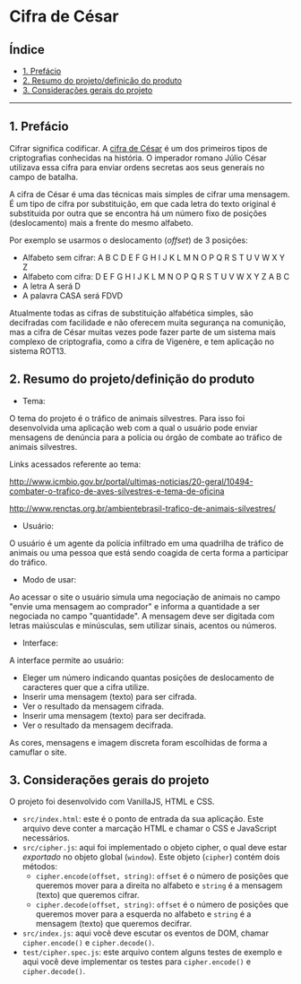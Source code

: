 # Cifra de César

## Índice

* [1. Prefácio](#1-prefácio)
* [2. Resumo do projeto/definicão do produto](#2-resumo-do-projeto)
* [3. Considerações gerais do projeto](#3-considerações-gerais-do-projeto)

***

## 1. Prefácio

Cifrar significa codificar. A [cifra de
César](https://pt.wikipedia.org/wiki/Cifra_de_C%C3%A9sar) é um dos primeiros
tipos de criptografias conhecidas na história. O imperador romano Júlio César
utilizava essa cifra para enviar ordens secretas aos seus generais no campo de batalha.

A cifra de César é uma das técnicas mais simples de cifrar uma mensagem. É um
tipo de cifra por substituição, em que cada letra do texto original é
substituida por outra que se encontra há um número fixo de posições
(deslocamento) mais a frente do mesmo alfabeto.

Por exemplo se usarmos o deslocamento (_offset_) de 3 posições:

* Alfabeto sem cifrar: A B C D E F G H I J K L M N O P Q R S T U V W X Y Z
* Alfabeto com cifra:  D E F G H I J K L M N O P Q R S T U V W X Y Z A B C
* A letra A será D
* A palavra CASA será FDVD

Atualmente todas as cifras de substituição alfabética simples, são decifradas com facilidade e não oferecem muita segurança na comunição, mas a cifra de César muitas vezes pode fazer parte de um sistema mais complexo de criptografia, como a cifra de Vigenère, e tem aplicação no sistema ROT13.

## 2. Resumo do projeto/definição do produto

* Tema:

O tema do projeto é o tráfico de animais silvestres. Para isso foi desenvolvida uma aplicação web com a qual o usuário pode enviar mensagens de denúncia para a polícia ou órgão de combate ao tráfico de animais silvestres.

Links acessados referente ao tema:

http://www.icmbio.gov.br/portal/ultimas-noticias/20-geral/10494-combater-o-trafico-de-aves-silvestres-e-tema-de-oficina

http://www.renctas.org.br/ambientebrasil-trafico-de-animais-silvestres/

* Usuário:

O usuário é um agente da polícia infiltrado em uma quadrilha de tráfico de animais ou uma pessoa que está sendo coagida de certa forma a participar do tráfico.

* Modo de usar:

Ao acessar o site o usuário simula uma negociação de animais no campo "envie uma mensagem ao comprador" e informa a quantidade a ser negociada no campo "quantidade".
A mensagem deve ser digitada com letras maiúsculas e minúsculas, sem utilizar sinais, acentos ou números.

* Interface:

A interface permite ao usuário:

* Eleger um número indicando quantas posições de deslocamento de caracteres quer que a cifra utilize.
* Inserir uma mensagem (texto) para ser cifrada.
* Ver o resultado da mensagem cifrada.
* Inserir uma mensagem (texto) para ser decifrada.
* Ver o resultado da mensagem decifrada.

As cores, mensagens e imagem discreta foram escolhidas de forma a camuflar o site.

## 3. Considerações gerais do projeto

O projeto foi desenvolvido com VanillaJS, HTML e CSS.

* `src/index.html`: este é o ponto de entrada da sua aplicação. Este arquivo 
 deve conter a marcação HTML e chamar o CSS e JavaScript necessários.
* `src/cipher.js`: aqui foi implementado o objeto cipher, o qual deve estar
  _exportado_ no objeto global (`window`). Este objeto (`cipher`) contém
  dois métodos:
  - `cipher.encode(offset, string)`: `offset` é o número de posições que
      queremos mover para a direita no alfabeto e `string` é a mensagem (texto)
      que queremos cifrar.
  - `cipher.decode(offset, string)`: `offset` é o número de posições que
      queremos mover para a esquerda no alfabeto e `string` é a mensagem (texto)
      que queremos decifrar.
* `src/index.js`: aqui você deve escutar os eventos de DOM, chamar
  `cipher.encode()` e `cipher.decode()`.
* `test/cipher.spec.js`: este arquivo contem alguns testes de exemplo e aqui
  você deve implementar os testes para `cipher.encode()` e `cipher.decode()`.



